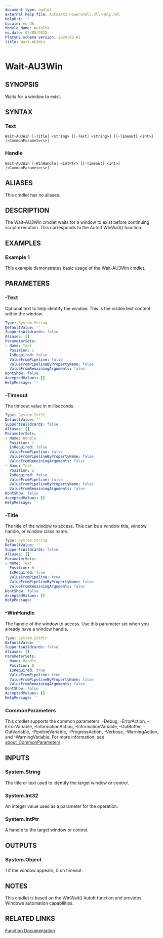 ```yaml
---
document type: cmdlet
external help file: AutoItX3.PowerShell.dll-Help.xml
HelpUri: ''
Locale: en-US
Module Name: AutoItX
ms.date: 07/08/2025
PlatyPS schema version: 2024-05-01
title: Wait-AU3Win
---
```


# Wait-AU3Win

## SYNOPSIS

Waits for a window to exist.

## SYNTAX

### Text

```
Wait-AU3Win [-Title] <string> [[-Text] <string>] [[-Timeout] <int>] [<CommonParameters>]
```

### Handle

```
Wait-AU3Win [-WinHandle] <IntPtr> [[-Timeout] <int>] [<CommonParameters>]
```

## ALIASES

This cmdlet has no aliases.

## DESCRIPTION

The Wait-AU3Win cmdlet waits for a window to exist before continuing script execution. This corresponds to the AutoIt WinWait() function.

## EXAMPLES

### Example 1

This example demonstrates basic usage of the Wait-AU3Win cmdlet.

## PARAMETERS

### -Text

Optional text to help identify the window. This is the visible text content within the window.

```yaml
Type: System.String
DefaultValue: ''
SupportsWildcards: false
Aliases: []
ParameterSets:
- Name: Text
  Position: 1
  IsRequired: false
  ValueFromPipeline: false
  ValueFromPipelineByPropertyName: false
  ValueFromRemainingArguments: false
DontShow: false
AcceptedValues: []
HelpMessage: ''
```

### -Timeout

The timeout value in milliseconds.

```yaml
Type: System.Int32
DefaultValue: ''
SupportsWildcards: false
Aliases: []
ParameterSets:
- Name: Handle
  Position: 1
  IsRequired: false
  ValueFromPipeline: false
  ValueFromPipelineByPropertyName: false
  ValueFromRemainingArguments: false
- Name: Text
  Position: 2
  IsRequired: false
  ValueFromPipeline: false
  ValueFromPipelineByPropertyName: false
  ValueFromRemainingArguments: false
DontShow: false
AcceptedValues: []
HelpMessage: ''
```

### -Title

The title of the window to access. This can be a window title, window handle, or window class name.

```yaml
Type: System.String
DefaultValue: ''
SupportsWildcards: false
Aliases: []
ParameterSets:
- Name: Text
  Position: 0
  IsRequired: true
  ValueFromPipeline: true
  ValueFromPipelineByPropertyName: false
  ValueFromRemainingArguments: false
DontShow: false
AcceptedValues: []
HelpMessage: ''
```

### -WinHandle

The handle of the window to access. Use this parameter set when you already have a window handle.

```yaml
Type: System.IntPtr
DefaultValue: ''
SupportsWildcards: false
Aliases: []
ParameterSets:
- Name: Handle
  Position: 0
  IsRequired: true
  ValueFromPipeline: true
  ValueFromPipelineByPropertyName: false
  ValueFromRemainingArguments: false
DontShow: false
AcceptedValues: []
HelpMessage: ''
```

### CommonParameters

This cmdlet supports the common parameters: -Debug, -ErrorAction, -ErrorVariable,
-InformationAction, -InformationVariable, -OutBuffer, -OutVariable, -PipelineVariable,
-ProgressAction, -Verbose, -WarningAction, and -WarningVariable. For more information, see
[about_CommonParameters](https://go.microsoft.com/fwlink/?LinkID=113216).

## INPUTS

### System.String

The title or text used to identify the target window or control.

### System.Int32

An integer value used as a parameter for the operation.

### System.IntPtr

A handle to the target window or control.

## OUTPUTS

### System.Object

1 if the window appears, 0 on timeout.

## NOTES

This cmdlet is based on the WinWait() AutoIt function and provides Windows automation capabilities.

## RELATED LINKS

[Function Documentation](https://www.autoitscript.com/autoit3/docs/functions/WinWait.htm)

